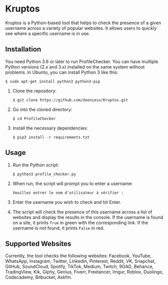 # Kruptos 

Kruptos is a Python-based tool that helps to check the presence of a given username across a variety of popular websites. It allows users to quickly see where a specific username is in use.

## Installation

You need Python 3.6 or later to run ProfileChecker. You can have multiple Python versions (2.x and 3.x) installed on the same system without problems. In Ubuntu, you can install Python 3 like this:

    $ sudo apt-get install python3 python3-pip

1. Clone the repository:

    ```
    $ git clone https://github.com/dooniess/Kruptos.git
    ```
   
2. Go into the cloned directory:

    ```
    $ cd ProfileChecker
    ```

3. Install the necessary dependencies:

    ```
    $ pip3 install -r requirements.txt
    ```

## Usage

1. Run the Python script:

    ```
    $ python3 profile_checker.py
    ```

2. When run, the script will prompt you to enter a username:

    ```
    Veuillez entrer le nom d'utilisateur à vérifier : 
    ```

3. Enter the username you wish to check and hit Enter.

4. The script will check the presence of this username across a list of websites and display the results in the console. If the username is found on a site, it prints `True` in green with the corresponding link. If the username is not found, it prints `False` in red.

## Supported Websites

Currently, the tool checks the following websites: Facebook, YouTube, WhatsApp, Instagram, Twitter, LinkedIn, Pinterest, Reddit, VK, Snapchat, GitHub, SoundCloud, Spotify, TikTok, Medium, Twitch, 9GAG, Behance, TradingView, Kik, Giphy, Genius, Fiverr, Freelancer, Imgur, Roblox, Duolingo, Codecademy, Bitbucket, Askfm.
